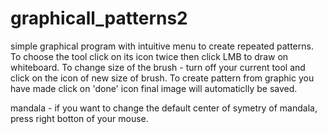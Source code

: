 # graphicall_patterns2
simple graphical program with intuitive menu to create repeated patterns.
To choose the tool click on its icon twice then click LMB to draw on whiteboard.
To change size of the brush - turn off your current tool and click on the icon of new size of brush.
To create pattern from graphic you have made click on 'done' icon final image will automaticlly be saved.

mandala - if you want to change the default center of symetry of mandala, press right botton of your mouse.
